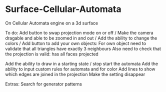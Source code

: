 # Surface-Cellular-Automata
On Cellular Automata engine on a 3d surface

To do:
Add button to swap projection mode on or off /
Make the camera dragable and able to be zoomed in and out /
Add the ability to change the colors /
Add button to add your own objects:
    For own object need to validate that all triangles have exactly 3 neighbours
    Also need to check that the projection is valid: has all faces projected

Add the ability to draw in a starting state / stop start the automata
Add the ability to input custom rules for automata and for color
Add lines to show which edges are joined in the projection
Make the setting disappear

Extras:
Search for generator patterns